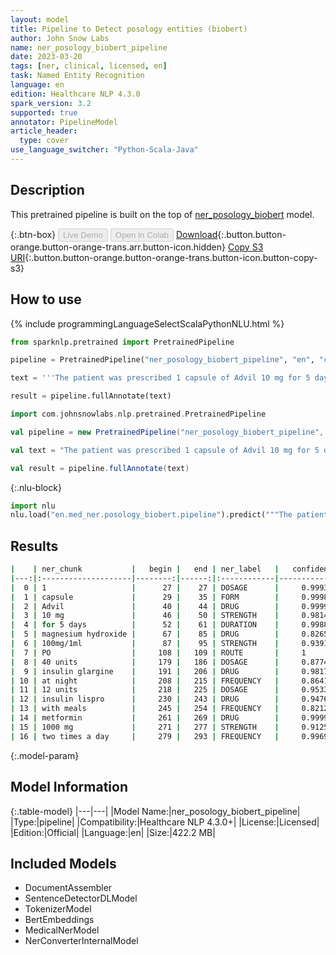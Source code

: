 ```yaml
---
layout: model
title: Pipeline to Detect posology entities (biobert)
author: John Snow Labs
name: ner_posology_biobert_pipeline
date: 2023-03-20
tags: [ner, clinical, licensed, en]
task: Named Entity Recognition
language: en
edition: Healthcare NLP 4.3.0
spark_version: 3.2
supported: true
annotator: PipelineModel
article_header:
  type: cover
use_language_switcher: "Python-Scala-Java"
---
```


## Description

This pretrained pipeline is built on the top of [ner_posology_biobert](https://nlp.johnsnowlabs.com/2021/04/01/ner_posology_biobert_en.html) model.

{:.btn-box}
<button class="button button-orange" disabled>Live Demo</button>
<button class="button button-orange" disabled>Open in Colab</button>
[Download](https://s3.amazonaws.com/auxdata.johnsnowlabs.com/clinical/models/ner_posology_biobert_pipeline_en_4.3.0_3.2_1679316307940.zip){:.button.button-orange.button-orange-trans.arr.button-icon.hidden}
[Copy S3 URI](s3://auxdata.johnsnowlabs.com/clinical/models/ner_posology_biobert_pipeline_en_4.3.0_3.2_1679316307940.zip){:.button.button-orange.button-orange-trans.button-icon.button-copy-s3}

## How to use



<div class="tabs-box" markdown="1">
{% include programmingLanguageSelectScalaPythonNLU.html %}

```python
from sparknlp.pretrained import PretrainedPipeline

pipeline = PretrainedPipeline("ner_posology_biobert_pipeline", "en", "clinical/models")

text = '''The patient was prescribed 1 capsule of Advil 10 mg for 5 days and magnesium hydroxide 100mg/1ml suspension PO. He was seen by the endocrinology service and she was discharged on 40 units of insulin glargine at night, 12 units of insulin lispro with meals, and metformin 1000 mg two times a day.'''

result = pipeline.fullAnnotate(text)
```
```scala
import com.johnsnowlabs.nlp.pretrained.PretrainedPipeline

val pipeline = new PretrainedPipeline("ner_posology_biobert_pipeline", "en", "clinical/models")

val text = "The patient was prescribed 1 capsule of Advil 10 mg for 5 days and magnesium hydroxide 100mg/1ml suspension PO. He was seen by the endocrinology service and she was discharged on 40 units of insulin glargine at night, 12 units of insulin lispro with meals, and metformin 1000 mg two times a day."

val result = pipeline.fullAnnotate(text)
```


{:.nlu-block}
```python
import nlu
nlu.load("en.med_ner.posology_biobert.pipeline").predict("""The patient was prescribed 1 capsule of Advil 10 mg for 5 days and magnesium hydroxide 100mg/1ml suspension PO. He was seen by the endocrinology service and she was discharged on 40 units of insulin glargine at night, 12 units of insulin lispro with meals, and metformin 1000 mg two times a day.""")
```

</div>

## Results

```bash
|    | ner_chunk           |   begin |   end | ner_label   |   confidence |
|---:|:--------------------|--------:|------:|:------------|-------------:|
|  0 | 1                   |      27 |    27 | DOSAGE      |     0.9993   |
|  1 | capsule             |      29 |    35 | FORM        |     0.9998   |
|  2 | Advil               |      40 |    44 | DRUG        |     0.9999   |
|  3 | 10 mg               |      46 |    50 | STRENGTH    |     0.98145  |
|  4 | for 5 days          |      52 |    61 | DURATION    |     0.998833 |
|  5 | magnesium hydroxide |      67 |    85 | DRUG        |     0.82655  |
|  6 | 100mg/1ml           |      87 |    95 | STRENGTH    |     0.9391   |
|  7 | PO                  |     108 |   109 | ROUTE       |     1        |
|  8 | 40 units            |     179 |   186 | DOSAGE      |     0.87745  |
|  9 | insulin glargine    |     191 |   206 | DRUG        |     0.9817   |
| 10 | at night            |     208 |   215 | FREQUENCY   |     0.8641   |
| 11 | 12 units            |     218 |   225 | DOSAGE      |     0.9533   |
| 12 | insulin lispro      |     230 |   243 | DRUG        |     0.9476   |
| 13 | with meals          |     245 |   254 | FREQUENCY   |     0.82125  |
| 14 | metformin           |     261 |   269 | DRUG        |     0.9999   |
| 15 | 1000 mg             |     271 |   277 | STRENGTH    |     0.91255  |
| 16 | two times a day     |     279 |   293 | FREQUENCY   |     0.9969   |
```

{:.model-param}
## Model Information

{:.table-model}
|---|---|
|Model Name:|ner_posology_biobert_pipeline|
|Type:|pipeline|
|Compatibility:|Healthcare NLP 4.3.0+|
|License:|Licensed|
|Edition:|Official|
|Language:|en|
|Size:|422.2 MB|

## Included Models

- DocumentAssembler
- SentenceDetectorDLModel
- TokenizerModel
- BertEmbeddings
- MedicalNerModel
- NerConverterInternalModel